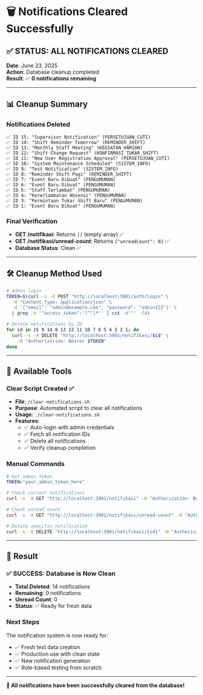 # 🗑️ Notifications Cleared Successfully

## ✅ **STATUS: ALL NOTIFICATIONS CLEARED**

**Date**: June 23, 2025  
**Action**: Database cleanup completed  
**Result**: ✅ **0 notifications remaining**

---

## 📊 **Cleanup Summary**

### **Notifications Deleted**

```
✅ ID 15: "Supervisor Notification" (PERSETUJUAN_CUTI)
✅ ID 14: "Shift Reminder Tomorrow" (REMINDER_SHIFT)
✅ ID 13: "Monthly Staff Meeting" (KEGIATAN_HARIAN)
✅ ID 12: "Shift Change Request" (KONFIRMASI_TUKAR_SHIFT)
✅ ID 11: "New User Registration Approval" (PERSETUJUAN_CUTI)
✅ ID 10: "System Maintenance Scheduled" (SISTEM_INFO)
✅ ID 9: "Test Notification" (SISTEM_INFO)
✅ ID 8: "Reminder Shift Pagi" (REMINDER_SHIFT)
✅ ID 7: "Event Baru Dibuat" (PENGUMUMAN)
✅ ID 6: "Event Baru Dibuat" (PENGUMUMAN)
✅ ID 5: "Staff Terlambat" (PENGUMUMAN)
✅ ID 4: "Keterlambatan Absensi" (PENGUMUMAN)
✅ ID 3: "Permintaan Tukar Shift Baru" (PENGUMUMAN)
✅ ID 1: "Event Baru Dibuat" (PENGUMUMAN)
```

### **Final Verification**

- **GET /notifikasi**: Returns `[]` (empty array) ✅
- **GET /notifikasi/unread-count**: Returns `{"unreadCount": 0}` ✅
- **Database Status**: Clean ✅

---

## 🛠️ **Cleanup Method Used**

```bash
# Admin login
TOKEN=$(curl -s -X POST "http://localhost:3001/auth/login" \
  -H "Content-Type: application/json" \
  -d '{"email": "admin@example.com", "password": "admin123"}' \
  | grep -o '"access_token":"[^"]*"' | cut -d'"' -f4)

# Delete notifications by ID
for id in 15 9 14 8 13 12 11 10 7 6 5 4 3 2 1; do
  curl -s -X DELETE "http://localhost:3001/notifikasi/$id" \
    -H "Authorization: Bearer $TOKEN"
done
```

---

## 📝 **Available Tools**

### **Clear Script Created** ✅

- **File**: `/clear-notifications.sh`
- **Purpose**: Automated script to clear all notifications
- **Usage**: `./clear-notifications.sh`
- **Features**:
  - ✅ Auto-login with admin credentials
  - ✅ Fetch all notification IDs
  - ✅ Delete all notifications
  - ✅ Verify cleanup completion

### **Manual Commands**

```bash
# Get admin token
TOKEN="your_admin_token_here"

# Check current notifications
curl -s -X GET "http://localhost:3001/notifikasi" -H "Authorization: Bearer $TOKEN"

# Check unread count
curl -s -X GET "http://localhost:3001/notifikasi/unread-count" -H "Authorization: Bearer $TOKEN"

# Delete specific notification
curl -s -X DELETE "http://localhost:3001/notifikasi/{id}" -H "Authorization: Bearer $TOKEN"
```

---

## 🎯 **Result**

### **✅ SUCCESS: Database is Now Clean**

- **Total Deleted**: 14 notifications
- **Remaining**: 0 notifications
- **Unread Count**: 0
- **Status**: ✅ Ready for fresh data

### **Next Steps**

The notification system is now ready for:

- ✅ Fresh test data creation
- ✅ Production use with clean state
- ✅ New notification generation
- ✅ Role-based testing from scratch

---

**🎉 All notifications have been successfully cleared from the database!**
